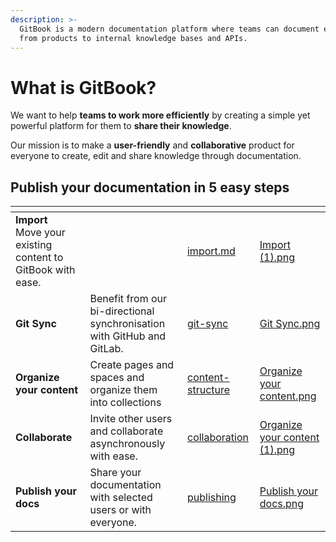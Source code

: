 ```yaml
---
description: >-
  GitBook is a modern documentation platform where teams can document everything
  from products to internal knowledge bases and APIs.
---
```


# What is GitBook?

We want to help **teams to work more efficiently** by creating a simple yet powerful platform for them to **share their knowledge**.

Our mission is to make a **user-friendly** and **collaborative** product for everyone to create, edit and share knowledge through documentation.

## Publish your documentation in 5 easy steps

<table data-view="cards"><thead><tr><th></th><th></th><th data-hidden data-card-target data-type="content-ref"></th><th data-hidden data-card-cover data-type="files"></th></tr></thead><tbody><tr><td><strong>Import</strong><br>Move your existing content to GitBook with ease.</td><td></td><td><a href="content-creation/import.md">import.md</a></td><td><a href=".gitbook/assets/Import (1).png">Import (1).png</a></td></tr><tr><td><strong>Git Sync</strong></td><td>Benefit from our bi-directional synchronisation with GitHub and GitLab.</td><td><a href="product-tour/git-sync/">git-sync</a></td><td><a href=".gitbook/assets/Git Sync.png">Git Sync.png</a></td></tr><tr><td><strong>Organize your content</strong></td><td>Create pages and spaces and organize them into collections</td><td><a href="content-creation/content-structure/">content-structure</a></td><td><a href=".gitbook/assets/Organize your content.png">Organize your content.png</a></td></tr><tr><td><strong>Collaborate</strong></td><td>Invite other users and collaborate asynchronously with ease.</td><td><a href="collaboration/collaboration/">collaboration</a></td><td><a href=".gitbook/assets/Organize your content (1).png">Organize your content (1).png</a></td></tr><tr><td><strong>Publish your docs</strong></td><td>Share your documentation with selected users or with everyone.</td><td><a href="publishing/publishing/">publishing</a></td><td><a href=".gitbook/assets/Publish your docs.png">Publish your docs.png</a></td></tr></tbody></table>
